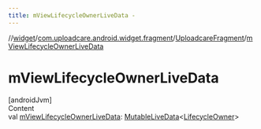```yaml
---
title: mViewLifecycleOwnerLiveData -
---
```

//[widget](../../index.md)/[com.uploadcare.android.widget.fragment](../index.md)/[UploadcareFragment](index.md)/[mViewLifecycleOwnerLiveData](m-view-lifecycle-owner-live-data.md)



# mViewLifecycleOwnerLiveData  
[androidJvm]  
Content  
val [mViewLifecycleOwnerLiveData](m-view-lifecycle-owner-live-data.md): [MutableLiveData](https://developer.android.com/reference/kotlin/androidx/lifecycle/MutableLiveData.html)<[LifecycleOwner](https://developer.android.com/reference/kotlin/androidx/lifecycle/LifecycleOwner.html)>  



